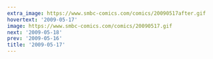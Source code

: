 ```yaml
---
extra_image: https://www.smbc-comics.com/comics/20090517after.gif
hovertext: '2009-05-17'
image: https://www.smbc-comics.com/comics/20090517.gif
next: '2009-05-18'
prev: '2009-05-16'
title: '2009-05-17'
---
```

